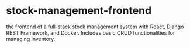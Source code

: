 # stock-management-frontend 
the frontend of a full-stack stock management system with React, Django REST Framework, and Docker. Includes basic CRUD functionalities for managing inventory.

